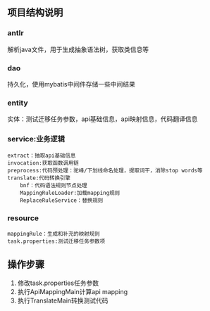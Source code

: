## 项目结构说明
### antlr
解析java文件，用于生成抽象语法树，获取类信息等 
### dao
持久化，使用mybatis中间件存储一些中间结果
### entity
实体：测试迁移任务参数，api基础信息，api映射信息，代码翻译信息
### service:业务逻辑
    extract：抽取api基础信息
    invocation:获取函数调用链
    preprocess:代码预处理：驼峰/下划线命名处理，提取词干，消除stop words等
    translate:代码转换引擎
        bnf：代码语法规则节点处理
        MappingRuleLoader:加载mapping规则
        ReplaceRuleService：替换规则

### resource
    mappingRule：生成和补充的映射规则
    task.properties:测试迁移任务参数项


## 操作步骤
1. 修改task.properties任务参数
2. 执行ApiMappingMain计算api mapping
3. 执行TranslateMain转换测试代码